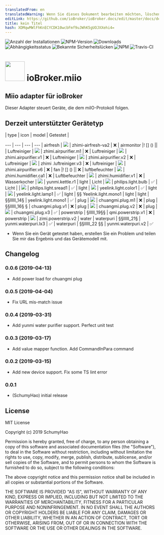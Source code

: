 ```yaml
---
translatedFrom: en
translatedWarning: Wenn Sie dieses Dokument bearbeiten möchten, löschen Sie bitte das Feld "translationsFrom". Andernfalls wird dieses Dokument automatisch erneut übersetzt
editLink: https://github.com/ioBroker/ioBroker.docs/edit/master/docs/de/adapterref/iobroker.miio/README.md
title: kein Titel
hash: XDMqwMWlFhKnECYCDK10wcbFmf9uJWhK5gUOJXXehi4=
---
```

![Anzahl der Installationen](http://iobroker.live/badges/miio-stable.svg)
![NPM-Version](http://img.shields.io/npm/v/iobroker.miio.svg)
![Downloads](https://img.shields.io/npm/dm/iobroker.miio.svg)
![Abhängigkeitsstatus](https://img.shields.io/david/smarthomefans/iobroker.miio.svg)
![Bekannte Sicherheitslücken](https://snyk.io/test/github/smarthomefans/ioBroker.miio/badge.svg)
![NPM](https://nodei.co/npm/iobroker.miio.png?downloads=true)
![Travis-CI](http://img.shields.io/travis/smarthomefans/ioBroker.miio/master.svg)

<h1><img src="admin/miio.png" width="64"/> ioBroker.miio </h1>

## Miio adapter für ioBroker
Dieser Adapter steuert Geräte, die dem miIO-Protokoll folgen.

## Derzeit unterstützter Gerätetyp
| type | icon | model | Getestet |

--- | --- | --- | --- | airfresh | ![](admin/icons/zhimi-airfresh-va2.png) | zhimi-airfresh-va2 | ❌ | airmonitor |! [] () || | Luftreiniger | ![](admin/icons/zhimi.airpurifier.m1.png) | zhimi.airpurifier.m1 | ❌ | Luftreiniger | ![](admin/icons/zhimi.airpurifier.v1.png) | zhimi.airpurifier.v1 | ❌ | Luftreiniger | ![](admin/icons/zhimi.airpurifier.v2.png) | zhimi.airpurifier.v2 | ❌ | Luftreiniger | ![](admin/icons/zhimi.airpurifier.v3.png) | zhimi .luftreiniger.v3 | ❌ | luftreiniger | ![](admin/icons/zhimi.airpurifier.v6.png) | zhimi.airpurifier.v6 | ❌ | fan |! [] () || ❌ | luftbefeuchter | ![](admin/icons/zhimi.humidifier.ca1.png) | zhimi.humidifier.ca1 | ❌ | Luftbefeuchter | ![](admin/icons/zhimi.humidifier.v1.png) | zhimi.humidifier.v1 | ❌ | Wasserkocher | ![](admin/icons/yunmi.kettle.r1.png) | yunmi.kettle.r1 | light | Licht | ![](admin/icons/philips.light.bulb.png) | philips.light.bulb | ✅ | Licht | | ![](admin/icons/philips.light.sread1.png) | philips.light.sread1 | ✅ | light | ![](admin/icons/yeelink.light.color1.png) | yeelink.light.color1 | ✅ | light | ![](admin/icons/yeelink.light.lamp1.png) | yeelink.light.lamp1 | ✅ | light | §§ Yeelink.light.mono1 | light | light | §§IIIII_14§ | yeelink.light.mono1 | ✅ | plug | ![](admin/icons/chuangmi.plug.m1.png) | chuangmi.plug.m1 | ❌ | plug | §§IIIII_16§ § | chuangmi.plug.v1 | ❌ | plug | ![](admin/icons/chuangmi.plug.v2.png) | chuangmi.plug.v2 | ❌ | plug | ![](admin/icons/chuangmi.plug.v3.png) | chuangmi.plug.v3 | ✅ | powerstrip | §IIIII_19§§ | qmi.powerstrip.v1 | ❌ | powerstrip | ![](../../../en/adapterref/iobroker.miio/admin/icons/zimi.powerstrip.v2.png) | zimi.powerstrip.v2 | water | waterpuri | §§IIIII_21§ | yunmi.waterpuri.lx3 | ✅ | waterpuri | §§IIIII_22 §§ | yunmi.waterpuri.v2 | ✅

- Wenn Sie ein Gerät getestet haben, erstellen Sie ein Problem und teilen Sie mir das Ergebnis und das Gerätemodell mit.

## Changelog
### 0.0.6 (2019-04-13)
* Add power load for chuangmi plug

### 0.0.5 (2019-04-04)
* Fix URL mis-match issue

### 0.0.4 (2019-03-31)
* Add yunmi water purifier support. Perfect unit test

### 0.0.3 (2019-03-17)
* Add value mapper function. Add CommandInPara command

### 0.0.2 (2019-03-15)
* Add new device support. Fix some TS lint error

### 0.0.1
* (SchumyHao) initial release

## License
MIT License

Copyright (c) 2019 SchumyHao

Permission is hereby granted, free of charge, to any person obtaining a copy
of this software and associated documentation files (the "Software"), to deal
in the Software without restriction, including without limitation the rights
to use, copy, modify, merge, publish, distribute, sublicense, and/or sell
copies of the Software, and to permit persons to whom the Software is
furnished to do so, subject to the following conditions:

The above copyright notice and this permission notice shall be included in all
copies or substantial portions of the Software.

THE SOFTWARE IS PROVIDED "AS IS", WITHOUT WARRANTY OF ANY KIND, EXPRESS OR
IMPLIED, INCLUDING BUT NOT LIMITED TO THE WARRANTIES OF MERCHANTABILITY,
FITNESS FOR A PARTICULAR PURPOSE AND NONINFRINGEMENT. IN NO EVENT SHALL THE
AUTHORS OR COPYRIGHT HOLDERS BE LIABLE FOR ANY CLAIM, DAMAGES OR OTHER
LIABILITY, WHETHER IN AN ACTION OF CONTRACT, TORT OR OTHERWISE, ARISING FROM,
OUT OF OR IN CONNECTION WITH THE SOFTWARE OR THE USE OR OTHER DEALINGS IN THE
SOFTWARE.